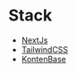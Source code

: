# Stack

- [NextJs](https://nextjs.org/)
- [TailwindCSS](https://tailwindcss.com/)
- [KontenBase](https://kontenbase.com/)
